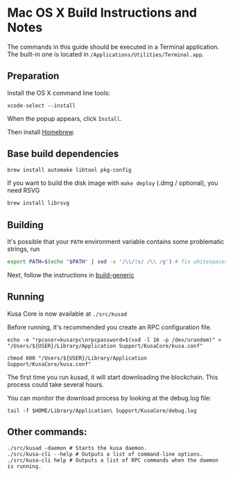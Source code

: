 Mac OS X Build Instructions and Notes
====================================
The commands in this guide should be executed in a Terminal application.
The built-in one is located in `/Applications/Utilities/Terminal.app`.

Preparation
-----------
Install the OS X command line tools:

`xcode-select --install`

When the popup appears, click `Install`.

Then install [Homebrew](https://brew.sh).

Base build dependencies
-----------------------

```bash
brew install automake libtool pkg-config
```

If you want to build the disk image with `make deploy` (.dmg / optional), you need RSVG
```bash
brew install librsvg
```

Building
--------

It's possible that your `PATH` environment variable contains some problematic strings, run
```bash
export PATH=$(echo "$PATH" | sed -e '/\\/!s/ /\\ /g') # fix whitespaces
```

Next, follow the instructions in [build-generic](build-generic.md)

Running
-------

Kusa Core is now available at `./src/kusad`

Before running, it's recommended you create an RPC configuration file.

    echo -e "rpcuser=kusarpc\nrpcpassword=$(xxd -l 16 -p /dev/urandom)" > "/Users/${USER}/Library/Application Support/KusaCore/kusa.conf"

    chmod 600 "/Users/${USER}/Library/Application Support/KusaCore/kusa.conf"

The first time you run kusad, it will start downloading the blockchain. This process could take several hours.

You can monitor the download process by looking at the debug.log file:

    tail -f $HOME/Library/Application\ Support/KusaCore/debug.log

Other commands:
-------

    ./src/kusad -daemon # Starts the kusa daemon.
    ./src/kusa-cli --help # Outputs a list of command-line options.
    ./src/kusa-cli help # Outputs a list of RPC commands when the daemon is running.
